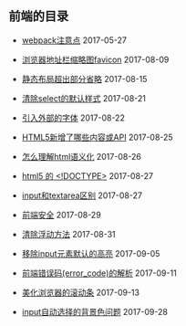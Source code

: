 ## 前端的目录

- [webpack注意点](./webpack.md) 2017-05-27

- [浏览器地址栏缩略图favicon](./favicon.md) 2017-08-09

- [静态布局超出部分省略](./ellipsis.md) 2017-08-15

- [清除select的默认样式](./clear_select_default_style.md) 2017-08-21

- [引入外部的字体](./extend_font.md) 2017-08-22

- [HTML5新增了哪些内容或API](./html5_new_content_or_api.md)  2017-08-25

- [怎么理解html语义化](./semantic_meaning.md) 2017-08-26

- [html5 的 <!DOCTYPE>](./html5_doctype.md) 2017-08-27

- [input和textarea区别](./input_textarea.md) 2017-08-27

- [前端安全](./frontend_security.md) 2017-08-29

- [清除浮动方法](./clear_float_methods.md) 2017-08-31

- [移除input元素默认的高亮](./input_outline.md) 2017-09-05

- [前端错误码(error_code)的解析](./error_code.md) 2017-09-11

- [美化浏览器的滚动条](./beautify_scroll_bar.md) 2017-09-13

- [input自动选择的背景色问题](./input_select_bgIssue.md) 2017-09-28
